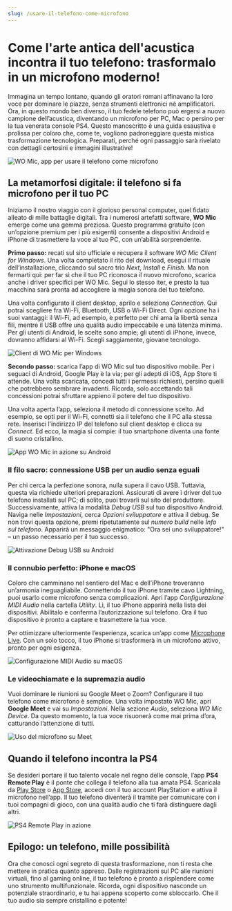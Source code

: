 ```yaml
---
slug: /usare-il-telefono-come-microfono
---
```

# Come l'arte antica dell'acustica incontra il tuo telefono: trasformalo in un microfono moderno!

Immagina un tempo lontano, quando gli oratori romani affinavano la loro voce per dominare le piazze, senza strumenti elettronici né amplificatori. Ora, in questo mondo ben diverso, il tuo fedele telefono può ergersi a nuovo campione dell’acustica, diventando un microfono per PC, Mac o persino per la tua venerata console PS4. Questo manoscritto è una guida esaustiva e prolissa per coloro che, come te, vogliono padroneggiare questa mistica trasformazione tecnologica. Preparati, perché ogni passaggio sarà rivelato con dettagli certosini e immagini illustrative!

![WO Mic, app per usare il telefono come microfono](/guide-img/output/98943494.jpg)

## La metamorfosi digitale: il telefono si fa microfono per il tuo PC

Iniziamo il nostro viaggio con il glorioso personal computer, quel fidato alleato di mille battaglie digitali. Tra i numerosi artefatti software, **WO Mic** emerge come una gemma preziosa. Questo programma gratuito (con un’opzione premium per i più esigenti) consente a dispositivi Android e iPhone di trasmettere la voce al tuo PC, con un’abilità sorprendente. 

**Primo passo:** recati sul sito ufficiale e recupera il software *WO Mic Client for Windows*. Una volta completato il rito del download, esegui il rituale dell’installazione, cliccando sul sacro trio *Next*, *Install* e *Finish*. Ma non fermarti qui: per far sì che il tuo PC riconosca il nuovo microfono, scarica anche i driver specifici per WO Mic. Segui lo stesso iter, e presto la tua macchina sarà pronta ad accogliere la magia sonora del tuo telefono.

Una volta configurato il client desktop, aprilo e seleziona *Connection*. Qui potrai scegliere fra Wi-Fi, Bluetooth, USB o Wi-Fi Direct. Ogni opzione ha i suoi vantaggi: il Wi-Fi, ad esempio, è perfetto per chi ama la libertà senza fili, mentre il USB offre una qualità audio impeccabile e una latenza minima. Per gli utenti di Android, le scelte sono ampie; gli utenti di iPhone, invece, dovranno affidarsi al Wi-Fi. Scegli saggiamente, giovane tecnologo.

![Client di WO Mic per Windows](/guide-img/output/fbf7a6d2.jpg)

**Secondo passo:** scarica l’app di WO Mic sul tuo dispositivo mobile. Per i seguaci di Android, Google Play è la via; per gli adepti di iOS, App Store ti attende. Una volta scaricata, concedi tutti i permessi richiesti, persino quelli che potrebbero sembrare invadenti. Ricorda, solo accettando tali concessioni potrai sfruttare appieno il potere del tuo dispositivo.

Una volta aperta l’app, seleziona il metodo di connessione scelto. Ad esempio, se opti per il Wi-Fi, connetti sia il telefono che il PC alla stessa rete. Inserisci l’indirizzo IP del telefono sul client desktop e clicca su *Connect*. Ed ecco, la magia si compie: il tuo smartphone diventa una fonte di suono cristallino.

![App WO Mic in azione su Android](/guide-img/output/292c586c.jpg)

### Il filo sacro: connessione USB per un audio senza eguali

Per chi cerca la perfezione sonora, nulla supera il cavo USB. Tuttavia, questa via richiede ulteriori preparazioni. Assicurati di avere i driver del tuo telefono installati sul PC; di solito, puoi trovarli sul sito del produttore. Successivamente, attiva la modalità *Debug USB* sul tuo dispositivo Android. Naviga nelle *Impostazioni*, cerca *Opzioni sviluppatore* e attiva il debug. Se non trovi questa opzione, premi ripetutamente sul *numero build* nelle *Info sul telefono*. Apparirà un messaggio enigmatico: "Ora sei uno sviluppatore!" – un passo necessario per il tuo successo.

![Attivazione Debug USB su Android](/guide-img/output/1b12db3c.jpg)

### Il connubio perfetto: iPhone e macOS

Coloro che camminano nel sentiero del Mac e dell’iPhone troveranno un’armonia ineguagliabile. Connettendo il tuo iPhone tramite cavo Lightning, puoi usarlo come microfono senza complicazioni. Apri l’app *Configurazione MIDI Audio* nella cartella *Utility*. Lì, il tuo iPhone apparirà nella lista dei dispositivi. Abilitalo e conferma l’autorizzazione sul telefono. Ora il tuo dispositivo è pronto a captare e trasmettere la tua voce.

Per ottimizzare ulteriormente l’esperienza, scarica un’app come [Microphone Live](https://apps.apple.com/it/app/microphone-free-vonbruno/id1070812067). Con un solo tocco, il tuo iPhone si trasformerà in un microfono attivo, pronto per ogni esigenza.

![Configurazione MIDI Audio su macOS](/guide-img/output/74537381.jpg)

### Le videochiamate e la supremazia audio

Vuoi dominare le riunioni su Google Meet o Zoom? Configurare il tuo telefono come microfono è semplice. Una volta impostato WO Mic, apri **Google Meet** e vai su *Impostazioni*. Nella sezione *Audio*, seleziona *WO Mic Device*. Da questo momento, la tua voce risuonerà come mai prima d’ora, catturando l’attenzione di tutti.

![Uso del microfono su Meet](/guide-img/output/a2b35ac1.jpg)

## Quando il telefono incontra la PS4

Se desideri portare il tuo talento vocale nel regno delle console, l’app **PS4 Remote Play** è il ponte che collega il telefono alla tua amata PS4. Scaricala da [Play Store](https://play.google.com/store/apps/details?id=com.playstation.remoteplay&hl=it) o [App Store](https://apps.apple.com/it/app/ps4-remote-play/id1436192460), accedi con il tuo account PlayStation e attiva il microfono nell’app. Il tuo telefono diventerà il tramite per comunicare con i tuoi compagni di gioco, con una qualità audio che ti farà distinguere dagli altri.

![PS4 Remote Play in azione](/guide-img/output/599d29.jpg)

## Epilogo: un telefono, mille possibilità

Ora che conosci ogni segreto di questa trasformazione, non ti resta che mettere in pratica quanto appreso. Dalle registrazioni sul PC alle riunioni virtuali, fino al gaming online, il tuo telefono è pronto a risplendere come uno strumento multifunzionale. Ricorda, ogni dispositivo nasconde un potenziale straordinario, e tu hai appena scoperto come sbloccarlo. Che il tuo audio sia sempre cristallino e potente!
```
